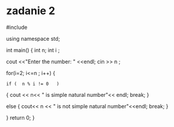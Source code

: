 # zadanie 2

#include <iostream>

using namespace std;

int main()
{
  int n;
  int i ;

  cout <<"Enter the number: " <<endl;
  cin >> n ;

for(i=2; i<=n ; i++)
{

    if (  n % i != 0   )
{
   cout << n<< " is  simple natural number"<< endl;
   break;
}

   else
{
   cout<< n << " is not simple natural number"<<endl;
   break;
}

}
   return 0;
  }
